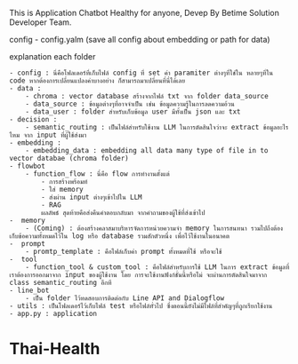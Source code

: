 This is Application Chatbot Healthy for anyone, Devep By Betime Solution Developer Team.

config
    - config.yalm (save all config about embedding or path for data)

explanation each folder 

    - config : นี่คือโฟลเดอร์ที่เก็บไฟล์ config ที่ set ค่า paramiter ต่างๆที่ใช่ใน หลายๆที่ใน code หากต้องการเปลี่ยนแปลงค่าบางอย่าง ก็สามารถมาเปลี่ยนที่นี่ได้เลย
    - data :
        - chroma : vector database สร้างจากไฟล์ txt จาก folder data_source
        - data_source : ข้อมูลต่างๆที่อาจจำเป็น เช่น ข้อมูลความรู้ในการลดความอ้วน 
        - data_user : folder สำหรับเก็บข้อมูล user มีทั้งเป็น json และ txt 
    - decision : 
        - semantic_routing : เป็นไฟล์สำหรับใช้งาน LLM ในการตัดสินใจว่าจะ extract ข้อมูลอะไรไหม จาก input ที่ผู้ใช้ส่งมา 
    - embedding : 
        - embedding_data : embedding all data many type of file in to vector databae (chroma folder)
    - flowbot 
        - function_flow : นี่คือ flow การทำงานตั้งแต่ 
            - การสร้างพร้อมท์ 
            - ใส่ memory 
            - ส่งผ่าน input ต่างๆเข้าไปใน LLM
            - RAG 
            ผลลัพธ์ สุดท้ายคือส่งคืนคำตอบกลับมา จากคำถามของผู้ใช้ที่ส่งเข้าไป 
    -  memory 
        - (Coming) : ต้องสร้างคลาสมาบริหารจัดการหน่วยความจำ memory ในการสนทนา รวมไปถึงต้องเก็บข้อความทั้งหมดไว้ใน log หรือ database รวมสักตัวหนึ่ง เพื่อไว้ใช้งานในอนาคต
    -  prompt 
        - promtp_template : คือไฟล์เก็บค่า prompt ทั้งหมดที่ใช้ หรือจะใช้ 
    -  tool 
        - function_tool & custom_tool : คือไฟล์สำหรับการใช้ LLM ในการ extract ข้อมูลที่เราต้องการออกมาจาก input ของผู้ใช้งาน โดย การจะใช้งานฟังก์ชั่นนี้หรือไม่ จะผ่านการตัดสินใจมาจาก class semantic_routing อีกที
    - line_bot
        - เป็น folder ไว้ทดสอบการติดต่อกับ Line API and Dialogflow
    - utils : เป็นโฟลเดอร์ไว้เก็บไฟล์ test หรือไฟล์ทั่วไป ซึ่งตอนนี้ยังไม่มีไฟล์ที่สำคัญๆที่ถูกเรียกใช้งาน
    - app.py : application 
# Thai-Health
